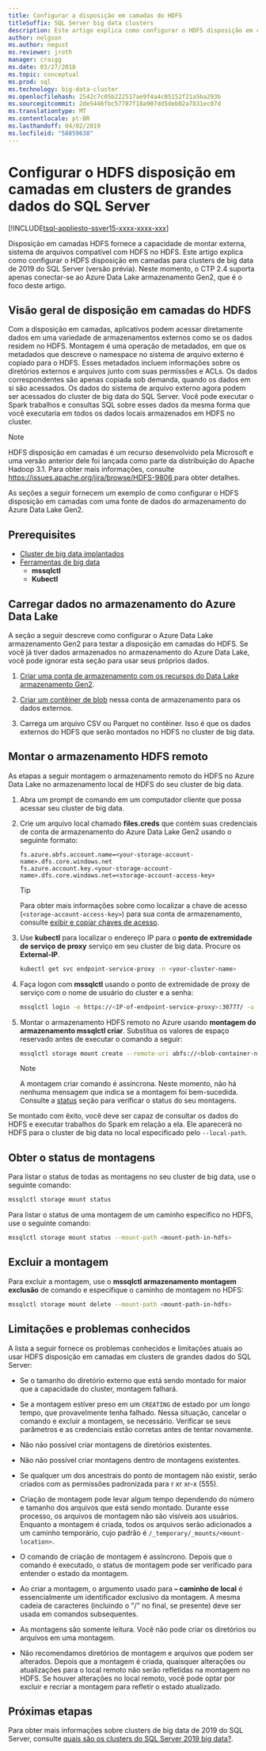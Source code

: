 ```yaml
---
title: Configurar a disposição em camadas do HDFS
titleSuffix: SQL Server big data clusters
description: Este artigo explica como configurar o HDFS disposição em camadas para montar um sistema de arquivo externo do armazenamento do Azure Data Lake no HDFS em um cluster de big data do SQL Server 2019 (visualização).
author: nelgson
ms.author: negust
ms.reviewer: jroth
manager: craigg
ms.date: 03/27/2018
ms.topic: conceptual
ms.prod: sql
ms.technology: big-data-cluster
ms.openlocfilehash: 2542c7c05b222517ae9f4a4c05152f21a5ba293b
ms.sourcegitcommit: 2de5446fbc57787f18a907dd5deb02a7831ec07d
ms.translationtype: MT
ms.contentlocale: pt-BR
ms.lasthandoff: 04/02/2019
ms.locfileid: "58859638"
---
```

# <a name="configure-hdfs-tiering-on-sql-server-big-data-clusters"></a>Configurar o HDFS disposição em camadas em clusters de grandes dados do SQL Server

[!INCLUDE[tsql-appliesto-ssver15-xxxx-xxxx-xxx](../includes/tsql-appliesto-ssver15-xxxx-xxxx-xxx.md)]

Disposição em camadas HDFS fornece a capacidade de montar externa, sistema de arquivos compatível com HDFS no HDFS. Este artigo explica como configurar o HDFS disposição em camadas para clusters de big data de 2019 do SQL Server (versão prévia). Neste momento, o CTP 2.4 suporta apenas conectar-se ao Azure Data Lake armazenamento Gen2, que é o foco deste artigo.

## <a name="hdfs-tiering-overview"></a>Visão geral de disposição em camadas do HDFS

Com a disposição em camadas, aplicativos podem acessar diretamente dados em uma variedade de armazenamentos externos como se os dados residem no HDFS. Montagem é uma operação de metadados, em que os metadados que descreve o namespace no sistema de arquivo externo é copiado para o HDFS. Esses metadados incluem informações sobre os diretórios externos e arquivos junto com suas permissões e ACLs. Os dados correspondentes são apenas copiada sob demanda, quando os dados em si são acessados. Os dados do sistema de arquivo externo agora podem ser acessados do cluster de big data do SQL Server. Você pode executar o Spark trabalhos e consultas SQL sobre esses dados da mesma forma que você executaria em todos os dados locais armazenados em HDFS no cluster.

> [!NOTE]
> HDFS disposição em camadas é um recurso desenvolvido pela Microsoft e uma versão anterior dele foi lançada como parte da distribuição do Apache Hadoop 3.1. Para obter mais informações, consulte [ https://issues.apache.org/jira/browse/HDFS-9806 ](https://issues.apache.org/jira/browse/HDFS-9806) para obter detalhes.

As seções a seguir fornecem um exemplo de como configurar o HDFS disposição em camadas com uma fonte de dados do armazenamento do Azure Data Lake Gen2.

## <a name="prerequisites"></a>Prerequisites

- [Cluster de big data implantados](deployment-guidance.md)
- [Ferramentas de big data](deploy-big-data-tools.md)
  - **mssqlctl**
  - **Kubectl**

## <a id="load"></a> Carregar dados no armazenamento do Azure Data Lake

A seção a seguir descreve como configurar o Azure Data Lake armazenamento Gen2 para testar a disposição em camadas do HDFS. Se você já tiver dados armazenados no armazenamento do Azure Data Lake, você pode ignorar esta seção para usar seus próprios dados.

1. [Criar uma conta de armazenamento com os recursos do Data Lake armazenamento Gen2](https://docs.microsoft.com/azure/storage/blobs/data-lake-storage-quickstart-create-account).

1. [Criar um contêiner de blob](https://docs.microsoft.com/azure/storage/blobs/storage-quickstart-blobs-portal) nessa conta de armazenamento para os dados externos.

1. Carrega um arquivo CSV ou Parquet no contêiner. Isso é que os dados externos do HDFS que serão montados no HDFS no cluster de big data.

## <a id="mount"></a> Montar o armazenamento HDFS remoto

As etapas a seguir montagem o armazenamento remoto do HDFS no Azure Data Lake no armazenamento local de HDFS do seu cluster de big data.

1. Abra um prompt de comando em um computador cliente que possa acessar seu cluster de big data.

1. Crie um arquivo local chamado **files.creds** que contém suas credenciais de conta de armazenamento do Azure Data Lake Gen2 usando o seguinte formato:

   ```text
   fs.azure.abfs.account.name=<your-storage-account-name>.dfs.core.windows.net
   fs.azure.account.key.<your-storage-account-name>.dfs.core.windows.net=<storage-account-access-key>
   ```

   > [!TIP]
   > Para obter mais informações sobre como localizar a chave de acesso (`<storage-account-access-key>`) para sua conta de armazenamento, consulte [exibir e copiar chaves de acesso](https://docs.microsoft.com/azure/storage/common/storage-account-manage?#view-and-copy-access-keys).

1. Use **kubectl** para localizar o endereço IP para o **ponto de extremidade de serviço de proxy** serviço em seu cluster de big data. Procure os **External-IP**.

   ```bash
   kubectl get svc endpoint-service-proxy -n <your-cluster-name>
   ```

1. Faça logon com **mssqlctl** usando o ponto de extremidade de proxy de serviço com o nome de usuário do cluster e a senha:

   ```bash
   mssqlctl login -e https://<IP-of-endpoint-service-proxy>:30777/ -u <username> -p <password>
   ```

1. Montar o armazenamento HDFS remoto no Azure usando **montagem do armazenamento mssqlctl criar**. Substitua os valores de espaço reservado antes de executar o comando a seguir:

   ```bash
   mssqlctl storage mount create --remote-uri abfs://<blob-container-name>@<storage-account-name>.dfs.core.windows.net/ --mount-path /mounts/<mount-name> --credential-file <path-to-adls-credentials>/file.creds
   ```

   > [!NOTE]
   > A montagem criar comando é assíncrona. Neste momento, não há nenhuma mensagem que indica se a montagem foi bem-sucedida. Consulte a [status](#status) seção para verificar o status do seu montagens.

Se montado com êxito, você deve ser capaz de consultar os dados do HDFS e executar trabalhos do Spark em relação a ela. Ele aparecerá no HDFS para o cluster de big data no local especificado pelo `--local-path`.

## <a id="status"></a> Obter o status de montagens

Para listar o status de todas as montagens no seu cluster de big data, use o seguinte comando:

```bash
mssqlctl storage mount status
```

Para listar o status de uma montagem de um caminho específico no HDFS, use o seguinte comando:

```bash
mssqlctl storage mount status --mount-path <mount-path-in-hdfs>
```

## <a id="delete"></a> Excluir a montagem

Para excluir a montagem, use o **mssqlctl armazenamento montagem exclusão** de comando e especifique o caminho de montagem no HDFS:

```bash
mssqlctl storage mount delete --mount-path <mount-path-in-hdfs>
```

## <a id="issues"></a> Limitações e problemas conhecidos

A lista a seguir fornece os problemas conhecidos e limitações atuais ao usar HDFS disposição em camadas em clusters de grandes dados do SQL Server:

- Se o tamanho do diretório externo que está sendo montado for maior que a capacidade do cluster, montagem falhará.

- Se a montagem estiver preso em um `CREATING` de estado por um longo tempo, que provavelmente tenha falhado. Nessa situação, cancelar o comando e excluir a montagem, se necessário. Verificar se seus parâmetros e as credenciais estão corretas antes de tentar novamente.

- Não não possível criar montagens de diretórios existentes.

- Não não possível criar montagens dentro de montagens existentes.

- Se qualquer um dos ancestrais do ponto de montagem não existir, serão criados com as permissões padronizada para r xr xr-x (555).

- Criação de montagem pode levar algum tempo dependendo do número e tamanho dos arquivos que está sendo montado. Durante esse processo, os arquivos de montagem não são visíveis aos usuários. Enquanto a montagem é criada, todos os arquivos serão adicionados a um caminho temporário, cujo padrão é `/_temporary/_mounts/<mount-location>`.

- O comando de criação de montagem é assíncrono. Depois que o comando é executado, o status de montagem pode ser verificado para entender o estado da montagem.

- Ao criar a montagem, o argumento usado para **– caminho de local** é essencialmente um identificador exclusivo da montagem. A mesma cadeia de caracteres (incluindo o "/" no final, se presente) deve ser usada em comandos subsequentes.

- As montagens são somente leitura. Você não pode criar os diretórios ou arquivos em uma montagem.

- Não recomendamos diretórios de montagem e arquivos que podem ser alterados. Depois que a montagem é criada, quaisquer alterações ou atualizações para o local remoto não serão refletidas na montagem no HDFS. Se houver alterações no local remoto, você pode optar por excluir e recriar a montagem para refletir o estado atualizado.

## <a name="next-steps"></a>Próximas etapas

Para obter mais informações sobre clusters de big data de 2019 do SQL Server, consulte [quais são os clusters do SQL Server 2019 big data?](big-data-cluster-overview.md).
